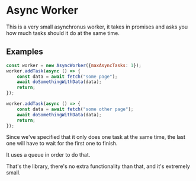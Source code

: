 # Async Worker

This is a very small asynchronus worker, it takes in promises and asks you how much tasks should it do at the same time.

## Examples

```javascript
const worker = new AsyncWorker({maxAsyncTasks: 1});
worker.addTask(async () => {
	const data = await fetch("some page");
	await doSomethingWithData(data);
	return;
});

worker.addTask(async () => {
	const data = await fetch("some other page");
	await doSomethingWithData(data);
	return;
});
```
Since we've specified that it only does one task at the same time, the last one will have to wait for the first one to finish.

It uses a queue in order to do that.

That's the library, there's no extra functionality than that, and it's extremely small.